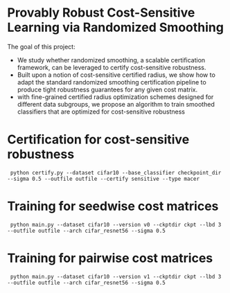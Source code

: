# Provably Robust Cost-Sensitive Learning via Randomized Smoothing
  The goal of this project:
  - We study whether randomized smoothing, a scalable certification framework, can be leveraged to certify cost-sensitive robustness.
  - Built upon a notion of cost-sensitive certified radius, we show how to adapt the standard randomized smoothing certification pipeline to produce tight robustness guarantees for any given cost matrix.
  - with fine-grained certified radius optimization schemes designed for different data subgroups, we propose an algorithm to train smoothed classifiers that are optimized for cost-sensitive robustness

# Certification for cost-sensitive robustness

` python certify.py --dataset cifar10 --base_classifier checkpoint_dir --sigma 0.5 --outfile outfile --certify sensitive --type macer`


# Training for seedwise cost matrices
` python main.py --dataset cifar10 --version v0 --ckptdir ckpt --lbd 3 --outfile outfile --arch cifar_resnet56 --sigma 0.5`

# Training for pairwise cost matrices
` python main.py --dataset cifar10 --version v1 --ckptdir ckpt --lbd 3 --outfile outfile --arch cifar_resnet56 --sigma 0.5`


